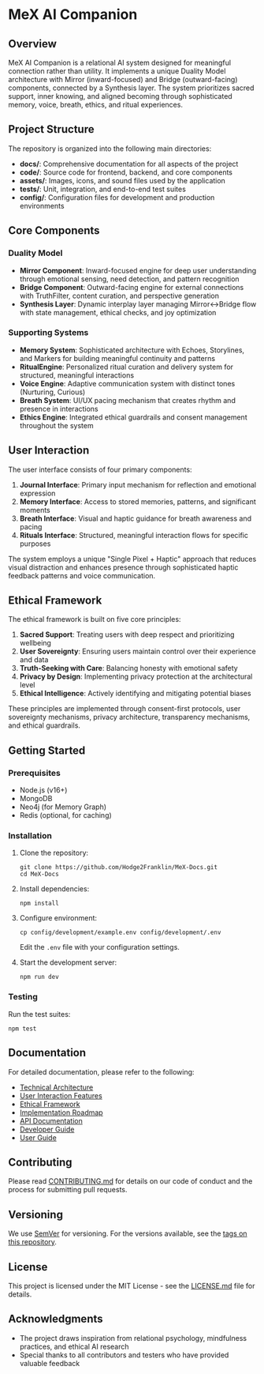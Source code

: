 # MeX AI Companion

## Overview

MeX AI Companion is a relational AI system designed for meaningful connection rather than utility. It implements a unique Duality Model architecture with Mirror (inward-focused) and Bridge (outward-facing) components, connected by a Synthesis layer. The system prioritizes sacred support, inner knowing, and aligned becoming through sophisticated memory, voice, breath, ethics, and ritual experiences.

## Project Structure

The repository is organized into the following main directories:

- **docs/**: Comprehensive documentation for all aspects of the project
- **code/**: Source code for frontend, backend, and core components
- **assets/**: Images, icons, and sound files used by the application
- **tests/**: Unit, integration, and end-to-end test suites
- **config/**: Configuration files for development and production environments

## Core Components

### Duality Model

- **Mirror Component**: Inward-focused engine for deep user understanding through emotional sensing, need detection, and pattern recognition
- **Bridge Component**: Outward-facing engine for external connections with TruthFilter, content curation, and perspective generation
- **Synthesis Layer**: Dynamic interplay layer managing Mirror↔Bridge flow with state management, ethical checks, and joy optimization

### Supporting Systems

- **Memory System**: Sophisticated architecture with Echoes, Storylines, and Markers for building meaningful continuity and patterns
- **RitualEngine**: Personalized ritual curation and delivery system for structured, meaningful interactions
- **Voice Engine**: Adaptive communication system with distinct tones (Nurturing, Curious)
- **Breath System**: UI/UX pacing mechanism that creates rhythm and presence in interactions
- **Ethics Engine**: Integrated ethical guardrails and consent management throughout the system

## User Interaction

The user interface consists of four primary components:

1. **Journal Interface**: Primary input mechanism for reflection and emotional expression
2. **Memory Interface**: Access to stored memories, patterns, and significant moments
3. **Breath Interface**: Visual and haptic guidance for breath awareness and pacing
4. **Rituals Interface**: Structured, meaningful interaction flows for specific purposes

The system employs a unique "Single Pixel + Haptic" approach that reduces visual distraction and enhances presence through sophisticated haptic feedback patterns and voice communication.

## Ethical Framework

The ethical framework is built on five core principles:

1. **Sacred Support**: Treating users with deep respect and prioritizing wellbeing
2. **User Sovereignty**: Ensuring users maintain control over their experience and data
3. **Truth-Seeking with Care**: Balancing honesty with emotional safety
4. **Privacy by Design**: Implementing privacy protection at the architectural level
5. **Ethical Intelligence**: Actively identifying and mitigating potential biases

These principles are implemented through consent-first protocols, user sovereignty mechanisms, privacy architecture, transparency mechanisms, and ethical guardrails.

## Getting Started

### Prerequisites

- Node.js (v16+)
- MongoDB
- Neo4j (for Memory Graph)
- Redis (optional, for caching)

### Installation

1. Clone the repository:
   ```
   git clone https://github.com/Hodge2Franklin/MeX-Docs.git
   cd MeX-Docs
   ```

2. Install dependencies:
   ```
   npm install
   ```

3. Configure environment:
   ```
   cp config/development/example.env config/development/.env
   ```
   Edit the `.env` file with your configuration settings.

4. Start the development server:
   ```
   npm run dev
   ```

### Testing

Run the test suites:
```
npm test
```

## Documentation

For detailed documentation, please refer to the following:

- [Technical Architecture](docs/architecture/technical_architecture.md)
- [User Interaction Features](docs/user_interaction/user_interaction_features.md)
- [Ethical Framework](docs/ethics/ethical_framework.md)
- [Implementation Roadmap](docs/implementation/implementation_roadmap.md)
- [API Documentation](docs/api/api_documentation.md)
- [Developer Guide](docs/guides/developer_guide.md)
- [User Guide](docs/guides/user_guide.md)

## Contributing

Please read [CONTRIBUTING.md](CONTRIBUTING.md) for details on our code of conduct and the process for submitting pull requests.

## Versioning

We use [SemVer](http://semver.org/) for versioning. For the versions available, see the [tags on this repository](https://github.com/Hodge2Franklin/MeX-Docs/tags).

## License

This project is licensed under the MIT License - see the [LICENSE.md](LICENSE.md) file for details.

## Acknowledgments

* The project draws inspiration from relational psychology, mindfulness practices, and ethical AI research
* Special thanks to all contributors and testers who have provided valuable feedback
